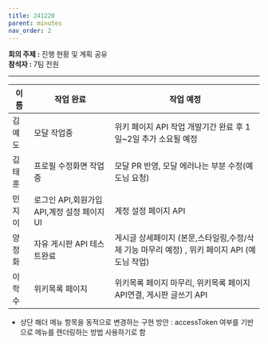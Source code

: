 ```yaml
---
title: 241220
parent: minutes
nav_order: 2
---
```



**회의 주제 :** 진행 현황 및 계획 공유   
**참석자 :** 7팀 전원
***

이름 | 작업 완료 | 작업 예정
-- | -- | --
 김예도 | 모달 작업중 |위키 페이지 API 작업 개발기간 완료 후 1일~2일 추가 소요될 예정 | 
 김태훈 | 프로필 수정화면 작업중 | 모달 PR 반영, 모달 에러나는 부분 수정(예도님 요청) 
 민지이 | 로그인 API,회원가입 API,계정 설정 페이지 UI | 계정 설정 페이지 API
 양정화 | 자유 게시판 API 테스트완료  | 게시글 상세페이지 (본문,스타일링,수정/삭제 기능 마무리 예정) , 위키 페이지 API (예도님 작업)
 이학수 | 위키목록 페이지 | 위키목록 페이지 마무리, 위키목록 페이지 API연결, 게시판 글쓰기 API

* 상단 해더 메뉴 항목을 동적으로 변경하는 구현 방안 : accessToken 여부를 기반으로 메뉴를 렌더링하는 방법 사용하기로 함